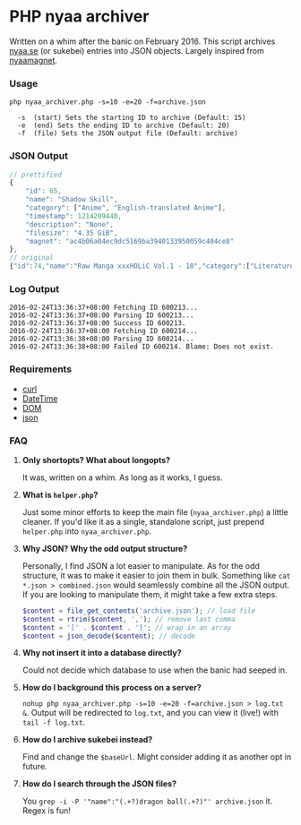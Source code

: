 # PHP nyaa archiver

Written on a whim after the banic on February 2016. This script archives [nyaa.se](http://www.nyaa.se/) (or sukebei) entries into JSON objects. Largely inspired from [nyaamagnet](https://github.com/Hamuko/nyaamagnet).

### Usage
```
php nyaa_archiver.php -s=10 -e=20 -f=archive.json

  -s  (start) Sets the starting ID to archive (Default: 15)
  -e  (end) Sets the ending ID to archive (Default: 20)
  -f  (file) Sets the JSON output file (Default: archive)
```

### JSON Output
```js
// prettified
{
    "id": 65,
    "name": "Shadow Skill",
    "category": ["Anime", "English-translated Anime"],
    "timestamp": 1214209440,
    "description": "None",
    "filesize": "4.35 GiB",
    "magnet": "ac4b06a04ec9dc5169ba3940133950059c404ce8"
},
// original
{"id":74,"name":"Raw Manga xxxHOLiC Vol.1 - 10","category":["Literature","Raw Literature"],"timestamp":1214209440,"description":"someone please SEED!!!","filesize":"344.5 MiB","magnet":"534b478eddf5cb87714702c17735f9ba8e65efae"},
```

### Log Output
```
2016-02-24T13:36:37+08:00 Fetching ID 600213...
2016-02-24T13:36:37+08:00 Parsing ID 600213...
2016-02-24T13:36:37+08:00 Success ID 600213.
2016-02-24T13:36:37+08:00 Fetching ID 600214...
2016-02-24T13:36:38+08:00 Parsing ID 600214...
2016-02-24T13:36:38+08:00 Failed ID 600214. Blame: Does not exist.
```

### Requirements
- [curl](http://php.net/manual/en/book.curl.php)
- [DateTime](http://php.net/manual/en/book.datetime.php)
- [DOM](http://php.net/manual/en/book.dom.php)
- [json](http://php.net/manual/en/book.json.php)

### FAQ

1. **Only shortopts? What about longopts?**

   It was, written on a whim. As long as it works, I guess.

2. **What is `helper.php`?**

   Just some minor efforts to keep the main file (`nyaa_archiver.php`) a little cleaner. If you'd like it as a single, standalone script, just prepend `helper.php` into `nyaa_archiver.php`.

3. **Why JSON? Why the odd output structure?**

   Personally, I find JSON a lot easier to manipulate. As for the odd structure, it was to make it easier to join them in bulk. Something like `cat *.json > combined.json` would seamlessly combine all the JSON output. If you are looking to manipulate them, it might take a few extra steps.
   
   ```php
   $content = file_get_contents('archive.json'); // load file
   $content = rtrim($content, ','); // remove last comma
   $content = '[' . $content . ']'; // wrap in an array
   $content = json_decode($content); // decode
   ```
   
4. **Why not insert it into a database directly?**

   Could not decide which database to use when the banic had seeped in.
   
5. **How do I background this process on a server?**

   `nohup php nyaa_archiver.php -s=10 -e=20 -f=archive.json > log.txt &`. Output will be redirected to `log.txt`, and you can view it (live!) with `tail -f log.txt`.
   
6. **How do I archive sukebei instead?**

   Find and change the `$baseUrl`. Might consider adding it as another opt in future.

7. **How do I search through the JSON files?**

   You `grep -i -P '"name":"(.+?)dragon ball(.+?)"' archive.json` it. Regex is fun!
